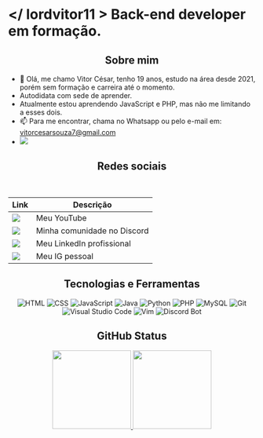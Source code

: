 # </ lordvitor11 > Back-end developer em formação.

<div align=center> 

## Sobre mim

</div>
 
- 👋 Olá, me chamo Vitor César, tenho 19 anos, estudo na área desde 2021, porém sem formação e carreira até o momento.
- Autodidata com sede de aprender.
- Atualmente estou aprendendo JavaScript e PHP, mas não me limitando a esses dois.
- 📫 Para me encontrar, chama no Whatsapp ou pelo e-mail em: vitorcesarsouza7@gmail.com
- [![](https://img.shields.io/badge/WhatsApp-25D366?style=for-the-badge&logo=whatsapp&logoColor=white)](https://wa.me/5575982777354)

<div align=center> 

## Redes sociais
 <br>
 
| Link                |  Descrição                                      |
| ------------------- | ----------------------------------------------- |
  <a href="https://www.youtube.com/c/lordvitor11" target="_blank"><img src="https://img.shields.io/badge/YouTube-FF0000?style=for-the-badge&logo=youtube&logoColor=white" target="_blank"></a> | Meu YouTube
 <a href="https://discord.gg/42rtjvwzGf" target="_blank"><img src="https://img.shields.io/badge/Discord-7289DA?style=for-the-badge&logo=discord&logoColor=white" target="_blank"></a> | Minha comunidade no Discord
  <a href="https://www.linkedin.com/in/vitor-c%C3%A9sar-358324209/" target="_blank"><img src="https://img.shields.io/badge/-LinkedIn-%230077B5?style=for-the-badge&logo=linkedin&logoColor=white" target="_blank"></a> | Meu LinkedIn profissional
| [![](https://img.shields.io/badge/-Instagram-red?style=for-the-badge&logo=Instagram&logoColor=white)](https://www.instagram.com/@whoslv_) | Meu IG pessoal

## Tecnologias e Ferramentas


<img src="https://skillicons.dev/icons?i=html" title="HTML">
<img src="https://skillicons.dev/icons?i=css" title="CSS">
<img src="https://skillicons.dev/icons?i=js" title="JavaScript">
<img src="https://skillicons.dev/icons?i=java" title="Java">
<img src="https://skillicons.dev/icons?i=python" title="Python">
<img src="https://skillicons.dev/icons?i=php" title="PHP">
<img src="https://skillicons.dev/icons?i=mysql" title="MySQL">
<img src="https://skillicons.dev/icons?i=git" title="Git">
<img src="https://skillicons.dev/icons?i=vscode" title="Visual Studio Code">
<img src="https://skillicons.dev/icons?i=vim" title="Vim">
<img src="https://skillicons.dev/icons?i=bots" title="Discord Bot">


## GitHub Status
  <a href="https://github.com/lordvitor11">
  <img height="160em" src="https://github-readme-stats.vercel.app/api?username=lordvitor11&show_icons=true&theme=gotham&include_all_commits=true&count_private=true"/>  <img height="160em" src="https://github-readme-stats.vercel.app/api/top-langs/?username=lordvitor11&layout=compact&langs_count=7&theme=gotham"/>
</div>
